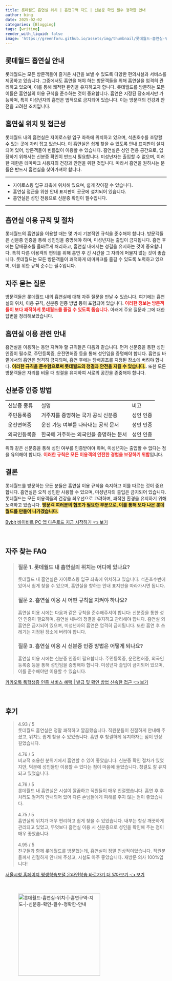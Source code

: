 ```yaml
---
title: 롯데월드 흡연실 위치 | 흡연구역 지도 | 신분증 확인 필수 정확한 안내
author: bing
date: 2025-02-02
categories: [Blogging]
tags: [writing]
render_with_liquid: false
image: 'https://greenforu.github.io/assets/img/thumbnail/롯데월드-흡연실-위치-|-흡연구역-지도-|-신분증-확인-필수-정확한-안내.webp'
---
```

<h2 id='롯데월드 흡연실 안내'>롯데월드 흡연실 안내</h2>

<p>롯데월드는 모든 방문객들이 즐거운 시간을 보낼 수 있도록 다양한 편의시설과 서비스를 제공하고 있습니다. 그중에서도 흡연을 해야 하는 방문객들을 위해 흡연실을 엄격히 관리하고 있으며, 이를 통해 쾌적한 환경을 유지하고자 합니다. 롯데월드를 방문하는 모든 이들은 흡연실의 이용 규칙을 준수하는 것이 중요합니다. 흡연은 지정된 장소에서만 가능하며, 특히 미성년자의 흡연은 법적으로 금지되어 있습니다. 이는 방문객의 건강과 안전을 고려한 조치입니다.</p>

<h2 id='흡연실 위치 및 접근성'>흡연실 위치 및 접근성</h2>

<p>롯데월드 내의 흡연실은 자이로스윙 입구 좌측에 위치하고 있으며, 석촌호수를 조망할 수 있는 곳에 자리 잡고 있습니다. 이 흡연실은 쉽게 찾을 수 있도록 안내 표지판이 설치되어 있어, 방문객들이 빈틈없이 이용할 수 있습니다. 흡연실은 성인 전용 공간으로, 입장하기 위해서는 신분증 확인이 반드시 필요합니다. 미성년자는 출입할 수 없으며, 이러한 제한은 테마파크 사용자의 건강과 안전을 위한 것입니다. 따라서 흡연을 원하시는 분들은 반드시 흡연실을 찾아가셔야 합니다. </p>

<hr />

<ul>
    <li>자이로스윙 입구 좌측에 위치해 있으며, 쉽게 찾아갈 수 있습니다.</li>
    <li>흡연실 접근을 위한 안내 표지판이 곳곳에 설치되어 있습니다.</li>
    <li>흡연실은 성인 전용으로 신분증 확인이 필수입니다.</li>
</ul>

<hr />

<h2 id='흡연실 이용 규칙 및 절차'>흡연실 이용 규칙 및 절차</h2>

<p>롯데월드의 흡연실을 이용할 때는 몇 가지 기본적인 규칙을 준수해야 합니다. 방문객들은 신분증 인증을 통해 성인임을 증명해야 하며, 미성년자는 출입이 금지됩니다. 흡연 후에는 담배꽁초를 올바르게 처리하고, 흡연실 내에서는 청결을 유지하는 것이 중요합니다. 특히 다른 이용객의 편의를 위해 흡연 후 긴 시간을 그 자리에 머물지 않는 것이 좋습니다. 롯데월드는 모든 방문객들이 쾌적하게 테마파크를 즐길 수 있도록 노력하고 있으며, 이를 위한 규칙 준수는 필수입니다.</p>

<h2 id='자주 묻는 질문'>자주 묻는 질문</h2>

<p>방문객들은 롯데월드 내의 흡연실에 대해 자주 질문을 만날 수 있습니다. 여기에는 흡연실의 위치, 이용 규칙, 신분증 인증 방법 등이 포함되어 있습니다. <b><span style="color: #ee2323;">이러한 정보는 방문객들이 보다 쾌적하게 롯데월드를 즐길 수 있도록 돕습니다.</span></b> 아래에 주요 질문과 그에 대한 답변을 정리해보았습니다.</p>

<h2 id='흡연실 이용 관련 안내'>흡연실 이용 관련 안내</h2>

<p>흡연실을 이용하는 동안 지켜야 할 규칙들은 다음과 같습니다. 먼저 신분증을 통한 성인 인증이 필수로, 주민등록증, 운전면허증 등을 통해 성인임을 증명해야 합니다. 흡연실 바깥에서의 흡연은 엄격히 금지되며, 흡연 후에는 담배꽁초를 지정된 장소에 버려야 합니다. <b><span style="background-color: #ffe066;">이러한 규칙을 준수함으로써 롯데월드의 청결과 안전을 지킬 수 있습니다.</span></b>. 또한 모든 방문객들은 자리를 비울 때 청결을 유지하여 서로의 공간을 존중해야 합니다.</p>

<h2 id='신분증 인증 방법'>신분증 인증 방법</h2>

<table>
    <tr>
        <td>신분증 종류</td>
        <td>설명</td>
        <td>비고</td>
    </tr>
    <tr>
        <td>주민등록증</td>
        <td>거주지를 증명하는 국가 공식 신분증</td>
        <td>성인 인증</td>
    </tr>
    <tr>
        <td>운전면허증</td>
        <td>운전 가능 여부를 나타내는 공식 문서</td>
        <td>성인 인증</td>
    </tr>
    <tr>
        <td>외국인등록증</td>
        <td>한국에 거주하는 외국인을 증명하는 문서</td>
        <td>성인 인증</td>
    </tr>
</table>

<p>위와 같은 신분증을 통해 성인 여부를 인증받아야 하며, 미성년자는 출입할 수 없다는 점을 유의해야 합니다. <b><span style="color: #ee2323;">이러한 규칙은 모든 이용객의 안전한 경험을 보장하기 위함</span></b>입니다.</p>

<h2 id='결론'>결론</h2>

<p>롯데월드를 방문하는 모든 분들은 흡연실 이용 규칙을 숙지하고 이를 따르는 것이 중요합니다. 흡연실은 오직 성인만 사용할 수 있으며, 미성년자의 출입은 금지되어 있습니다. 롯데월드는 모든 이용객들의 건강을 최우선으로 고려하며, 쾌적한 환경을 유지하기 위해 노력하고 있습니다. <b><span style="background-color: #ffe066;">방문객 여러분의 협조가 필요한 부분으로, 이를 통해 보다 나은 롯데월드를 만들어 나가겠습니다.</span></b></p>
<p><a class="click-button" title="Bybit 바이비트 PC 앱 다운로드 지금 시작하기" href="https://greenforu.github.io/posts/Bybit-%EB%B0%94%EC%9D%B4%EB%B9%84%ED%8A%B8-PC-%EC%95%B1-%EB%8B%A4%EC%9A%B4%EB%A1%9C%EB%93%9C-%EC%A7%80%EA%B8%88-%EC%8B%9C%EC%9E%91%ED%95%98%EA%B8%B0/" rel="dofollow">Bybit 바이비트 PC 앱 다운로드 지금 시작하기 👈 보기</a></p><br>
<h2 id='자주_찾는_FAQ'>자주 찾는 FAQ</h2>
<div itemscope="" itemtype="https://schema.org/FAQPage"> 
<blockquote> 
<div itemscope="" itemprop="mainEntity" itemtype="https://schema.org/Question"> 
<h3 itemprop="name">질문 1. 롯데월드 내 흡연실의 위치는 어디에 있나요?</h3> 
<div itemscope="" itemprop="acceptedAnswer" itemtype="https://schema.org/Answer"> 
<span itemprop="text"> 
<p>롯데월드 내 흡연실은 자이로스윙 입구 좌측에 위치하고 있습니다. 석촌호수변에 있어서 쉽게 찾을 수 있으며, 흡연실을 향하는 안내 표지판을 따라가시면 됩니다.</p> 
</span> 
</div> 
</div> 

<div itemscope="" itemprop="mainEntity" itemtype="https://schema.org/Question"> 
<h3 itemprop="name">질문 2. 흡연실 이용 시 어떤 규칙을 지켜야 하나요?</h3> 
<div itemscope="" itemprop="acceptedAnswer" itemtype="https://schema.org/Answer"> 
<span itemprop="text"> 
<p>흡연실 이용 시에는 다음과 같은 규칙을 준수해주셔야 합니다: 신분증을 통한 성인 인증이 필요하며, 흡연실 내부의 청결을 유지하고 관리해야 합니다. 흡연실 외 흡연은 금지되어 있으며, 미성년자의 흡연은 엄격히 금지됩니다. 또한 흡연 후 쓰레기는 지정된 장소에 버려야 합니다.</p> 
</span> 
</div> 
</div> 

<div itemscope="" itemprop="mainEntity" itemtype="https://schema.org/Question"> 
<h3 itemprop="name">질문 3. 흡연실 이용 시 신분증 인증 방법은 어떻게 되나요?</h3> 
<div itemscope="" itemprop="acceptedAnswer" itemtype="https://schema.org/Answer"> 
<span itemprop="text"> 
<p>흡연실 이용 시에는 신분증 인증이 필요합니다. 주민등록증, 운전면허증, 외국인등록증 등을 통해 성인임을 증명해야 합니다. 미성년자 출입이 금지되어 있으며, 이를 준수해야만 이용할 수 있습니다.</p> 
</span> 
</div> 
</div> 
</blockquote> 
</div>
<p><a class="click-button" title="카카오톡 톡학생증 인증 서비스 혜택 | 발급 및 확인 방법 신속한 접근" href="https://greenforu.github.io/posts/%EC%B9%B4%EC%B9%B4%EC%98%A4%ED%86%A1-%ED%86%A1%ED%95%99%EC%83%9D%EC%A6%9D-%EC%9D%B8%EC%A6%9D-%EC%84%9C%EB%B9%84%EC%8A%A4-%ED%98%9C%ED%83%9D-%EB%B0%9C%EA%B8%89-%EB%B0%8F-%ED%99%95%EC%9D%B8-%EB%B0%A9%EB%B2%95-%EC%8B%A0%EC%86%8D%ED%95%9C-%EC%A0%91%EA%B7%BC/" rel="dofollow">카카오톡 톡학생증 인증 서비스 혜택 | 발급 및 확인 방법 신속한 접근 👈 보기</a></p><br>
<h2 id='후기'>후기</h2>
<div itemscope itemtype="https://schema.org/Product">
  <blockquote>
  <div itemprop="review" itemscope itemtype="https://schema.org/Review">
      <div itemprop="reviewRating" itemscope itemtype="https://schema.org/Rating"> <span itemprop="ratingValue">4.93</span> / <span itemprop="bestRating">5</span> </div>
      <span itemprop="reviewBody">롯데월드 흡연실은 정말 쾌적하고 깔끔했습니다. 직원분들이 친절하게 안내해 주셨고, 위치도 쉽게 찾을 수 있었습니다. 흡연 후 청결하게 유지하자는 점이 인상 깊었습니다.</span>
  </div>
  <br>
  <div itemprop="review" itemscope itemtype="https://schema.org/Review">
      <div itemprop="reviewRating" itemscope itemtype="https://schema.org/Rating"> <span itemprop="ratingValue">4.76</span> / <span itemprop="bestRating">5</span> </div>
      <span itemprop="reviewBody">비교적 조용한 분위기에서 흡연할 수 있어 좋았습니다. 신분증 확인 절차가 있었지만, 덕분에 성인들만 이용할 수 있다는 점이 마음에 들었습니다. 청결도 잘 유지되고 있었습니다.</span>
  </div>
  <br>
  <div itemprop="review" itemscope itemtype="https://schema.org/Review">
      <div itemprop="reviewRating" itemscope itemtype="https://schema.org/Rating"> <span itemprop="ratingValue">4.76</span> / <span itemprop="bestRating">5</span> </div>
      <span itemprop="reviewBody">롯데월드 내 흡연실은 시설이 깔끔하고 직원들이 매우 친절했습니다. 흡연 후 후처리도 철저히 안내되어 있어 다른 손님들에게 피해를 주지 않는 점이 좋았습니다.</span>
  </div>
  <br>
  <div itemprop="review" itemscope itemtype="https://schema.org/Review">
      <div itemprop="reviewRating" itemscope itemtype="https://schema.org/Rating"> <span itemprop="ratingValue">4.75</span> / <span itemprop="bestRating">5</span> </div>
      <span itemprop="reviewBody">흡연실의 위치가 매우 편리하고 쉽게 찾을 수 있었습니다. 내부는 항상 깨끗하게 관리되고 있었고, 무엇보다 흡연실 이용 시 신분증으로 성인을 확인해 주는 점이 매우 좋았습니다.</span>
  </div>
  <br>
  <div itemprop="review" itemscope itemtype="https://schema.org/Review">
      <div itemprop="reviewRating" itemscope itemtype="https://schema.org/Rating"> <span itemprop="ratingValue">4.95</span> / <span itemprop="bestRating">5</span> </div>
      <span itemprop="reviewBody">친구들과 함께 롯데월드를 방문했는데, 흡연실이 정말 인상적이었습니다. 직원분들께서 친절하게 안내해 주셨고, 시설도 아주 좋았습니다. 재방문 의사 100%입니다!</span>
  </div>
  </blockquote>
</div>
<p><a class="click-button" title="서울시청 홈페이지 평생학습포털 온라인학습 바로가기 더 알아보기" href="https://greenforu.github.io/posts/%EC%84%9C%EC%9A%B8%EC%8B%9C%EC%B2%AD-%ED%99%88%ED%8E%98%EC%9D%B4%EC%A7%80-%ED%8F%89%EC%83%9D%ED%95%99%EC%8A%B5%ED%8F%AC%ED%84%B8-%EC%98%A8%EB%9D%BC%EC%9D%B8%ED%95%99%EC%8A%B5-%EB%B0%94%EB%A1%9C%EA%B0%80%EA%B8%B0-%EB%8D%94-%EC%95%8C%EC%95%84%EB%B3%B4%EA%B8%B0/" rel="dofollow">서울시청 홈페이지 평생학습포털 온라인학습 바로가기 더 알아보기 👈 보기</a></p><br>
<figure class="image"><img src="https://greenforu.github.io/assets/img/thumbnail/롯데월드-흡연실-위치-|-흡연구역-지도-|-신분증-확인-필수-정확한-안내.webp" alt="롯데월드-흡연실-위치-|-흡연구역-지도-|-신분증-확인-필수-정확한-안내" width="256" height="256"></figure>